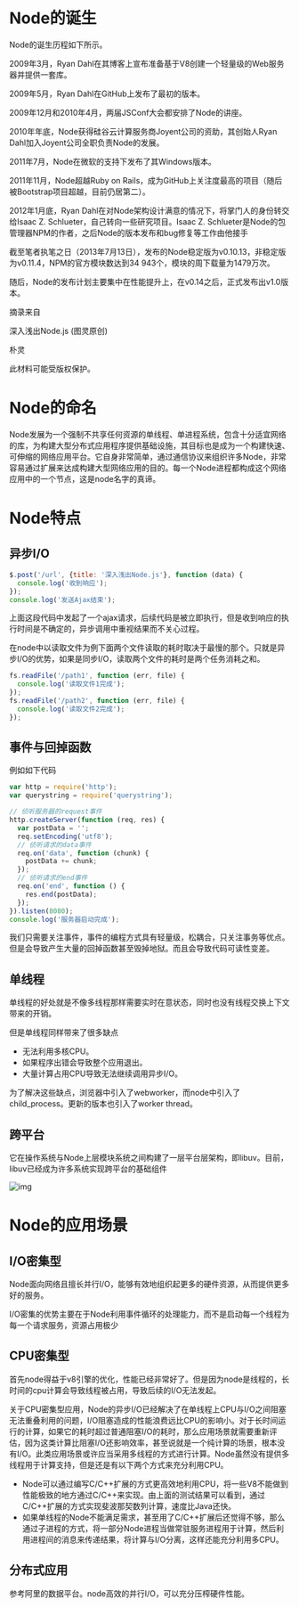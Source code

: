 # Node的诞生

Node的诞生历程如下所示。

2009年3月，Ryan Dahl在其博客上宣布准备基于V8创建一个轻量级的Web服务器并提供一套库。

2009年5月，Ryan Dahl在GitHub上发布了最初的版本。

2009年12月和2010年4月，两届JSConf大会都安排了Node的讲座。

2010年年底，Node获得硅谷云计算服务商Joyent公司的资助，其创始人Ryan Dahl加入Joyent公司全职负责Node的发展。

2011年7月，Node在微软的支持下发布了其Windows版本。

2011年11月，Node超越Ruby on Rails，成为GitHub上关注度最高的项目（随后被Bootstrap项目超越，目前仍居第二）。

2012年1月底，Ryan Dahl在对Node架构设计满意的情况下，将掌门人的身份转交给Isaac Z. Schlueter，自己转向一些研究项目。Isaac Z. Schlueter是Node的包管理器NPM的作者，之后Node的版本发布和bug修复等工作由他接手

截至笔者执笔之日（2013年7月13日），发布的Node稳定版为v0.10.13，非稳定版为v0.11.4，NPM的官方模块数达到34 943个，模块的周下载量为1479万次。

随后，Node的发布计划主要集中在性能提升上，在v0.14之后，正式发布出v1.0版本。



摘录来自

深入浅出Node.js (图灵原创)

朴灵

此材料可能受版权保护。

# Node的命名

Node发展为一个强制不共享任何资源的单线程、单进程系统，包含十分适宜网络的库，为构建大型分布式应用程序提供基础设施，其目标也是成为一个构建快速、可伸缩的网络应用平台。它自身非常简单，通过通信协议来组织许多Node，非常容易通过扩展来达成构建大型网络应用的目的。每一个Node进程都构成这个网络应用中的一个节点，这是node名字的真谛。

# Node特点

## 异步I/O

```javascript
$.post('/url', {title: '深入浅出Node.js'}, function (data) {
  console.log('收到响应');
});
console.log('发送Ajax结束');
```

上面这段代码中发起了一个ajax请求，后续代码是被立即执行，但是收到响应的执行时间是不确定的，异步调用中重视结果而不关心过程。

在node中以读取文件为例下面两个文件读取的耗时取决于最慢的那个。只就是异步I/O的优势，如果是同步I/O，读取两个文件的耗时是两个任务消耗之和。

```javascript
fs.readFile('/path1', function (err, file) {
  console.log('读取文件1完成');
});
fs.readFile('/path2', function (err, file) {
  console.log('读取文件2完成');
});
```

## 事件与回掉函数

例如如下代码

```javascript
var http = require('http');
var querystring = require('querystring');

// 侦听服务器的request事件
http.createServer(function (req, res) {
  var postData = '';
  req.setEncoding('utf8');
  // 侦听请求的data事件
  req.on('data', function (chunk) {
    postData += chunk;
  });
  // 侦听请求的end事件
  req.on('end', function () {
    res.end(postData);
  });
}).listen(8080);
console.log('服务器启动完成');
```

我们只需要关注事件，事件的编程方式具有轻量级，松耦合，只关注事务等优点。但是会导致产生大量的回掉函数甚至毁掉地狱。而且会导致代码可读性变差。

## 单线程

单线程的好处就是不像多线程那样需要实时在意状态，同时也没有线程交换上下文带来的开销。

但是单线程同样带来了很多缺点

- 无法利用多核CPU。
- 如果程序出错会导致整个应用退出。
- 大量计算占用CPU导致无法继续调用异步I/O。

为了解决这些缺点，浏览器中引入了webworker，而node中引入了child_process。更新的版本也引入了worker thread。

## 跨平台

它在操作系统与Node上层模块系统之间构建了一层平台层架构，即libuv。目前，libuv已经成为许多系统实现跨平台的基础组件

![img](https://raw.githubusercontent.com/yqm1995/pic_bed/master/images/1655543901729-18602b1c-0af0-465b-bc80-7167e2c36076.png)

# Node的应用场景

## I/O密集型

Node面向网络且擅长并行I/O，能够有效地组织起更多的硬件资源，从而提供更多好的服务。

I/O密集的优势主要在于Node利用事件循环的处理能力，而不是启动每一个线程为每一个请求服务，资源占用极少

## CPU密集型

首先node得益于v8引擎的优化，性能已经非常好了。但是因为node是线程的，长时间的cpu计算会导致线程被占用，导致后续的I/O无法发起。

关于CPU密集型应用，Node的异步I/O已经解决了在单线程上CPU与I/O之间阻塞无法重叠利用的问题，I/O阻塞造成的性能浪费远比CPU的影响小。对于长时间运行的计算，如果它的耗时超过普通阻塞I/O的耗时，那么应用场景就需要重新评估，因为这类计算比阻塞I/O还影响效率，甚至说就是一个纯计算的场景，根本没有I/O。此类应用场景或许应当采用多线程的方式进行计算。Node虽然没有提供多线程用于计算支持，但是还是有以下两个方式来充分利用CPU。

- Node可以通过编写C/C++扩展的方式更高效地利用CPU，将一些V8不能做到性能极致的地方通过C/C++来实现。由上面的测试结果可以看到，通过C/C++扩展的方式实现斐波那契数列计算，速度比Java还快。
- 如果单线程的Node不能满足需求，甚至用了C/C++扩展后还觉得不够，那么通过子进程的方式，将一部分Node进程当做常驻服务进程用于计算，然后利用进程间的消息来传递结果，将计算与I/O分离，这样还能充分利用多CPU。

## 分布式应用

参考阿里的数据平台。node高效的并行I/O，可以充分压榨硬件性能。
